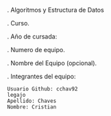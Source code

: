 . Algoritmos y Estructura de Datos

. Curso.

. Año de cursada:

. Numero de equipo.

. Nombre del Equipo (opcional).

. Integrantes del equipo:

    Usuario Github: cchav92
    legajo
    Apellido: Chaves
    Nombre: Cristian
